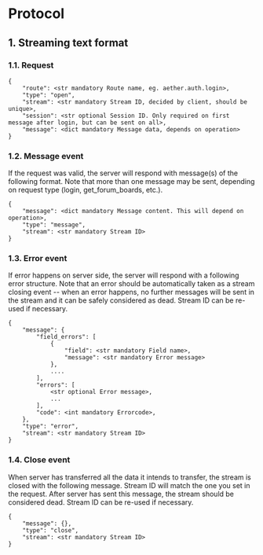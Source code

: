 # Protocol

## 1. Streaming text format

### 1.1. Request

```
{
    "route": <str mandatory Route name, eg. aether.auth.login>,
    "type": "open",
    "stream": <str mandatory Stream ID, decided by client, should be unique>,
    "session": <str optional Session ID. Only required on first message after login, but can be sent on all>,
    "message": <dict mandatory Message data, depends on operation>
}
```

### 1.2. Message event

If the request was valid, the server will respond with message(s) of the following format.
Note that more than one message may be sent, depending on request type (login, get_forum_boards, etc.).

```
{
    "message": <dict mandatory Message content. This will depend on operation>,
    "type": "message",
    "stream": <str mandatory Stream ID>
}
```

### 1.3. Error event

If error happens on server side, the server will respond with a following error structure. Note that an
error should be automatically taken as a stream closing event -- when an error happens, no further messages
will be sent in the stream and it can be safely considered as dead. Stream ID can be re-used if necessary.

```
{
    "message": {
        "field_errors": [
            {
                "field": <str mandatory Field name>,
                "message": <str mandatory Error message>
            },
            ....
        ],
        "errors": [
            <str optional Error message>,
            ...
        ],
        "code": <int mandatory Errorcode>,
    },
    "type": "error",
    "stream": <str mandatory Stream ID>
}
```

### 1.4. Close event

When server has transferred all the data it intends to transfer, the stream is closed with the following message.
Stream ID will match the one you set in the request. After server has sent this message, the stream should be considered
dead. Stream ID can be re-used if necessary.

```
{
    "message": {},
    "type": "close",
    "stream": <str mandatory Stream ID>
}
```
